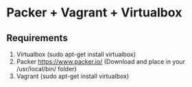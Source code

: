 # Packer + Vagrant + Virtualbox

## Requirements
1. Virtualbox (sudo apt-get install virtualbox)
2. Packer https://www.packer.io/ (Download and place in your /usr/local/bin/ folder)
3. Vagrant (sudo apt-get install virtualbox)
